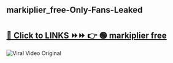 
 ## markiplier_free-Only-Fans-Leaked

# <h2><a href="https://clipsfans.com/markiplier_free&ref=git">🔗 Click to LINKS ⏩⏩ 👉 🟢 markiplier free </a></h2>

<a href="https://clipsfans.com/markiplier_free&ref=git" rel="nofollow" data-target="animated-image.originalLink"><img src="https://i.ibb.co.com/xMMVF88/686577567.gif" alt="Viral Video Original" style="max-width: 100%; display: inline-block;" data-target="animated-image.originalImage"></a>
